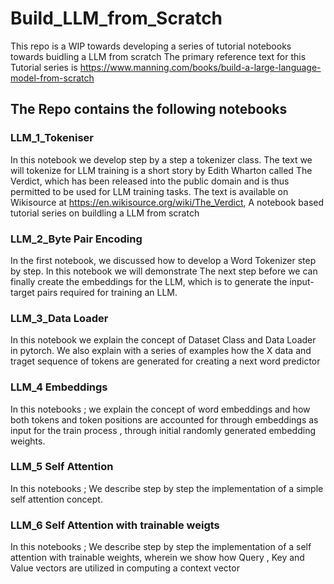 # Build_LLM_from_Scratch

This repo is a WIP towards developing a series of tutorial notebooks towards buidling a LLM from scratch 
The primary reference text for this Tutorial series is 
https://www.manning.com/books/build-a-large-language-model-from-scratch


## The Repo contains the following notebooks 

###  LLM_1_Tokeniser
In this notebook we develop step by a step a tokenizer class. The text we will tokenize for LLM training is a short story by Edith Wharton called The Verdict, which has been released into the public domain and is thus permitted to be used for LLM training tasks. The text is available on Wikisource at https://en.wikisource.org/wiki/The_Verdict,
A notebook based tutorial series on buildling a LLM from scratch 


###  LLM_2_Byte Pair Encoding
In the first notebook, we discussed how to develop a Word Tokenizer step by step. In this notebook we will demonstrate The next step before we can finally create the embeddings for the LLM, which  is to generate the input-target pairs required for training an LLM.


###  LLM_3_Data Loader
In this notebook we explain the concept of Dataset Class and Data Loader in pytorch. We also explain with a series of examples how the X data and traget sequence of tokens are generated for creating a next word predictor 


###  LLM_4 Embeddings 
In this notebooks ; we explain the concept of word embeddings and how both tokens and token positions are accounted for through embeddings as input for the train process , through initial randomly generated embedding weights.

###  LLM_5 Self Attention  
In this notebooks ; We describe step by step the implementation of a simple self attention concept. 

###  LLM_6 Self Attention  with trainable weigts 
In this notebooks ; We describe step by step the implementation of a self attention with trainable weights, wherein we show how Query , Key and Value vectors are utilized in computing a context vector 
